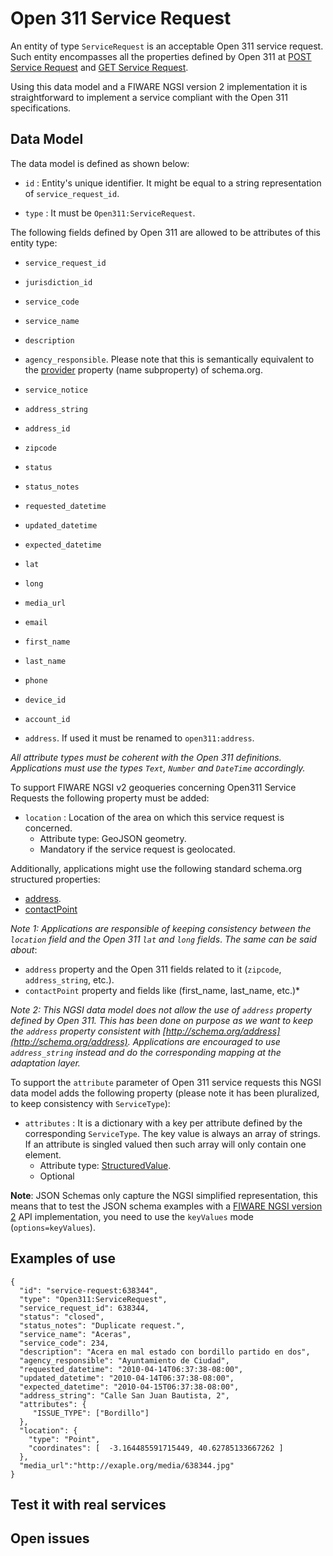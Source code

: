 # Open 311 Service Request

An entity of type `ServiceRequest` is an acceptable Open 311 service request. Such entity encompasses all
the properties defined by Open 311 at [POST Service Request](http://wiki.open311.org/GeoReport_v2/#post-service-request)
and [GET Service Request](http://wiki.open311.org/GeoReport_v2/#get-service-request).

Using this data model and a FIWARE NGSI version 2 implementation it is straightforward to implement
a service compliant with the Open 311 specifications.

## Data Model

The data model is defined as shown below:

+ `id` : Entity's unique identifier. It might be equal to a string representation of `service_request_id`.

+ `type` : It must be `Open311:ServiceRequest`.

The following fields defined by Open 311 are allowed to be attributes of this entity type:

+ `service_request_id`

+ `jurisdiction_id`

+ `service_code`

+ `service_name`

+ `description`

+ `agency_responsible`. Please note that this is semantically equivalent to the [provider](http://schema.org/provider)
property (name subproperty) of schema.org.

+ `service_notice`

+ `address_string`

+ `address_id`

+ `zipcode`

+ `status`

+ `status_notes`

+ `requested_datetime`

+ `updated_datetime`

+ `expected_datetime`

+ `lat`

+ `long`

+ `media_url`

+ `email`

+ `first_name`

+ `last_name`

+ `phone`

+ `device_id`

+ `account_id`

+ `address`. If used it must be renamed to `open311:address`.

*All attribute types must be coherent with the Open 311 definitions. Applications must use the types
`Text`, `Number` and `DateTime` accordingly.*

To support FIWARE NGSI v2 geoqueries concerning Open311 Service Requests the following property must be added:

+ `location` : Location of the area on which this service request is concerned.
    + Attribute type: GeoJSON geometry.
    + Mandatory if the service request is geolocated.


Additionally, applications might use the following standard schema.org structured properties:

+ [address](http://schema.org/address).
+ [contactPoint](http://schema.org/contactPoint)

*Note 1: Applications are responsible of keeping consistency between the `location` field and the Open 311 `lat` and
`long` fields*. *The same can be said about*:
+ `address` property and the Open 311 fields related to it (`zipcode`, `address_string`, etc.).
+ `contactPoint` property and  fields like (first_name, last_name, etc.)*

*Note 2: This NGSI data model does not allow the use of `address` property defined by Open 311. This has been done on purpose as
we want to keep the `address` property consistent with [http://schema.org/address](http://schema.org/address).
Applications are encouraged to use `address_string` instead and do the corresponding mapping at the adaptation layer.*

To support the `attribute` parameter of Open 311 service requests this NGSI data model adds the following property
(please note it has been pluralized, to keep consistency with `ServiceType`):

+ `attributes` : It is a dictionary with a key per attribute defined by the corresponding `ServiceType`. The key value
is always an array of strings. If an attribute is singled valued then such array will only contain one element.
    + Attribute type: [StructuredValue](https://schema.org/StructuredValue).
    + Optional

**Note**: JSON Schemas only capture the NGSI simplified representation, this means that to test the JSON schema examples with
a [FIWARE NGSI version 2](http://fiware.github.io/specifications/ngsiv2/stable) API implementation, you need to use the `keyValues`
mode (`options=keyValues`).

## Examples of use

    {
      "id": "service-request:638344",
      "type": "Open311:ServiceRequest",
      "service_request_id": 638344,
      "status": "closed",
      "status_notes": "Duplicate request.",
      "service_name": "Aceras",
      "service_code": 234,
      "description": "Acera en mal estado con bordillo partido en dos",
      "agency_responsible": "Ayuntamiento de Ciudad",
      "requested_datetime": "2010-04-14T06:37:38-08:00",
      "updated_datetime": "2010-04-14T06:37:38-08:00",
      "expected_datetime": "2010-04-15T06:37:38-08:00",
      "address_string": "Calle San Juan Bautista, 2",
      "attributes": {
         "ISSUE_TYPE": ["Bordillo"]
      },
      "location": {
        "type": "Point",
        "coordinates": [  -3.164485591715449, 40.62785133667262 ]
      },
      "media_url":"http://exaple.org/media/638344.jpg"
    }

## Test it with real services

## Open issues